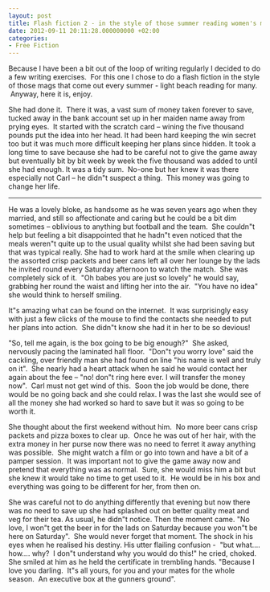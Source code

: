 ```yaml
---
layout: post
title: Flash fiction 2 - in the style of those summer reading women's mags
date: 2012-09-11 20:11:28.000000000 +02:00
categories:
- Free Fiction
---
```


Because I have been a bit out of the loop of writing regularly I decided to do a few writing exercises.  For this one I chose to do a flash fiction in the style of those mags that come out every summer - light beach reading for many.  Anyway, here it is, enjoy.

She had done it.  There it was, a vast sum of money taken forever to save, tucked away in the bank account set up in her maiden name away from prying eyes.  It started with the scratch card – wining the five thousand pounds put the idea into her head. It had been hard keeping the win secret too but it was much more difficult keeping her plans since hidden. It took a long time to save because she had to be careful not to give the game away but eventually bit by bit week by week the five thousand was added to until she had enough. It was a tidy sum.  No-one but her knew it was there especially not Carl – he didn"t suspect a thing.  This money was going to change her life.

---

He was a lovely bloke, as handsome as he was seven years ago when they married, and still so affectionate and caring but he could be a bit dim sometimes – oblivious to anything but football and the team.  She couldn"t help but feeling a bit disappointed that he hadn"t even noticed that the meals weren"t quite up to the usual quality whilst she had been saving but that was typical really. She had to work hard at the smile when clearing up the assorted crisp packets and beer cans left all over her lounge by the lads he invited round every Saturday afternoon to watch the match.  She was completely sick of it.  "Oh babes you are just so lovely" he would say, grabbing her round the waist and lifting her into the air.  "You have no idea" she would think to herself smiling.

It"s amazing what can be found on the internet.  It was surprisingly easy with just a few clicks of the mouse to find the contacts she needed to put her plans into action.  She didn"t know she had it in her to be so devious!

"So, tell me again, is the box going to be big enough?"  She asked, nervously pacing the laminated hall floor.  "Don"t you worry love" said the cackling, over friendly man she had found on line "his name is well and truly on it".  She nearly had a heart attack when he said he would contact her again about the fee – "no! don"t ring here ever. I will transfer the money now".  Carl must not get wind of this.  Soon the job would be done, there would be no going back and she could relax. I was the last she would see of all the money she had worked so hard to save but it was so going to be worth it.

She thought about the first weekend without him.  No more beer cans crisp packets and pizza boxes to clear up.  Once he was out of her hair, with the extra money in her purse now there was no need to ferret it away anything was possible.  She might watch a film or go into town and have a bit of a pamper session.  It was important not to give the game away now and pretend that everything was as normal.  Sure, she would miss him a bit but she knew it would take no time to get used to it.  He would be in his box and everything was going to be different for her, from then on.

She was careful not to do anything differently that evening but now there was no need to save up she had splashed out on better quality meat and veg for their tea. As usual, he didn"t notice. Then the moment came. "No love, I won"t get the beer in for the lads on Saturday because you won"t be here on Saturday".  She would never forget that moment. The shock in his eyes when he realised his destiny. His utter flailing confusion -  "but what…. how…. why?  I don"t understand why you would do this!" he cried, choked.  She smiled at him as he held the certificate in trembling hands. "Because I love you darling.  It"s all yours, for you and your mates for the whole season.  An executive box at the gunners ground".
